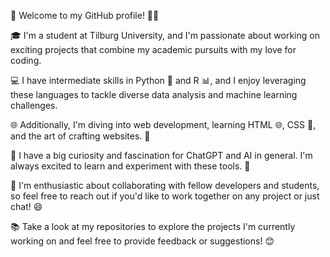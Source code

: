 👋 Welcome to my GitHub profile! 👨‍💻

🎓 I'm a student at Tilburg University, and I'm passionate about working on exciting projects that combine my academic pursuits with my love for coding.

💻 I have intermediate skills in Python 🐍 and R 📊, and I enjoy leveraging these languages to tackle diverse data analysis and machine learning challenges.

🌐 Additionally, I'm diving into web development, learning HTML 🌐, CSS 🎨, and the art of crafting websites. 🚀

🤖 I have a big curiosity and fascination for ChatGPT and AI in general. I'm always excited to learn and experiment with these tools. 🚀

🤝 I'm enthusiastic about collaborating with fellow developers and students, so feel free to reach out if you'd like to work together on any project or just chat! 😄

📚 Take a look at my repositories to explore the projects I'm currently working on and feel free to provide feedback or suggestions! 😊
